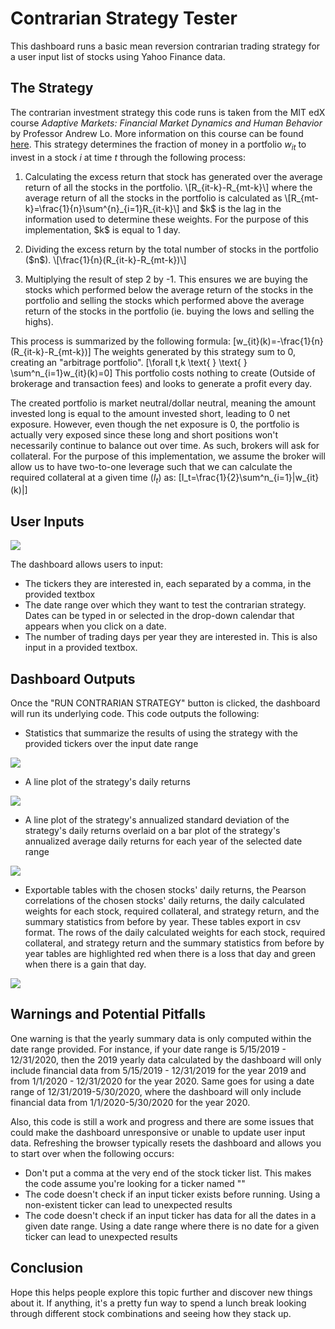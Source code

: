 # Contrarian Strategy Tester


This dashboard runs a basic mean reversion contrarian trading strategy for a user input list of stocks using Yahoo Finance data.


## The Strategy


The contrarian investment strategy this code runs is taken from the MIT edX course <i>Adaptive Markets: Financial Market Dynamics and Human Behavior</i> by Professor Andrew Lo. More information on this course can be found [here][1]. This strategy determines the fraction of money in a portfolio $w_{it}$ to invest in a stock $i$ at time $t$ through the following process:


<ol>
  <li><p>Calculating the excess return that stock has generated over the average return of all the stocks in the portfolio.
      \[R_{it-k}-R_{mt-k}\]
      where the average return of all the stocks in the portfolio is calculated as
      \[R_{mt-k}=\frac{1}{n}\sum^{n}_{i=1}R_{it-k}\]
      and $k$ is the lag in the information used to determine these weights. For the purpose of this implementation, $k$ is equal to 1 day.</p></li>
  <li><p>Dividing the excess return by the total number of stocks in the portfolio ($n$).
      \[\frac{1}{n}(R_{it-k}-R_{mt-k})\]</p></li>
  <li><p>Multiplying the result of step 2 by -1. This ensures we are buying the stocks which performed below the average return of the stocks in the portfolio and selling the stocks which performed above the average return of the stocks in the portfolio (ie. buying the lows and selling the highs).</p></li>
</ol>


This process is summarized by the following formula:
    \[w_{it}(k)=-\frac{1}{n}(R_{it-k}-R_{mt-k})\]
The weights generated by this strategy sum to 0, creating an "arbitrage portfolio".
    \[\forall t,k \text{ } \text{ } \sum^n_{i=1}w_{it}(k)=0\]
This portfolio costs nothing to create (Outside of brokerage and transaction fees) and looks to generate a profit every day.


The created portfolio is market neutral/dollar neutral, meaning the amount invested long is equal to the amount invested short, leading to 0 net exposure. However, even though the net exposure is 0, the portfolio is actually very exposed since these long and short positions won't necessarily continue to balance out over time. As such, brokers will ask for collateral. For the purpose of this implementation, we assume the broker will allow us to have two-to-one leverage such that we can calculate the required collateral at a given time ($I_t$) as:
\[I_t=\frac{1}{2}\sum^n_{i=1}|w_{it}(k)|\]


## User Inputs


![][3] 


The dashboard allows users to input: 


- The tickers they are interested in, each separated by a comma, in the provided textbox 
- The date range over which they want to test the contrarian strategy. Dates can be typed in or selected in the drop-down calendar that appears when you click on a date. 
- The number of trading days per year they are interested in. This is also input in a provided textbox. 


## Dashboard Outputs


Once the "RUN CONTRARIAN STRATEGY" button is clicked, the dashboard will run its underlying code. This code outputs the following: 


- Statistics that summarize the results of using the strategy with the provided tickers over the input date range 


![][4] 


- A line plot of the strategy's daily returns 


![][5]


- A line plot of the strategy's annualized standard deviation of the strategy's daily returns overlaid on a bar plot of the strategy's annualized average daily returns for each year of the selected date range


![][6] 


- Exportable tables with the chosen stocks' daily returns, the Pearson correlations of the chosen stocks' daily returns, the daily calculated weights for each stock, required collateral, and strategy return, and the summary statistics from before by year. These tables export in csv format. The rows of the daily calculated weights for each stock, required collateral, and strategy return and the summary statistics from before by year tables are highlighted red when there is a loss that day and green when there is a gain that day.


![][7] 


## Warnings and Potential Pitfalls


One warning is that the yearly summary data is only computed within the date range provided. For instance, if your date range is 5/15/2019 - 12/31/2020, then the 2019 yearly data calculated by the dashboard will only include financial data from 5/15/2019 - 12/31/2019 for the year 2019 and from 1/1/2020 - 12/31/2020 for the year 2020. Same goes for using a date range of 12/31/2019-5/30/2020, where the dashboard will only include financial data from 1/1/2020-5/30/2020 for the year 2020. 


Also, this code is still a work and progress and there are some issues that could make the dashboard unresponsive or unable to update user input data. Refreshing the browser typically resets the dashboard and allows you to start over when the following occurs: 


- Don't put a comma at the very end of the stock ticker list. This makes the code assume you're looking for a ticker named ""
- The code doesn't check if an input ticker exists before running. Using a non-existent ticker can lead to unexpected results
- The code doesn't check if an input ticker has data for all the dates in a given date range. Using a date range where there is no date for a given ticker can lead to unexpected results


## Conclusion


Hope this helps people explore this topic further and discover new things about it. If anything, it's a pretty fun way to spend a lunch break looking through different stock combinations and seeing how they stack up. 


[1]: https://www.edx.org/course/adaptive-markets-financial-market-dynamics-and-human-behavior/ 
[3]: https://edxuploads.s3.amazonaws.com/1617945356949624793758.png 
[4]: https://edxuploads.s3.amazonaws.com/1617945659941321563303.png 
[5]: https://edxuploads.s3.amazonaws.com/1617945746314500270445.png 
[6]: https://edxuploads.s3.amazonaws.com/1617945881418678004568.png 
[7]: https://edxuploads.s3.amazonaws.com/1617947292685023597631.png